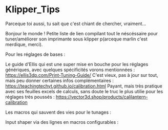 # Klipper_Tips
Parceque toi aussi, tu sait que c'est chiant de chercher, vraiment... 


Bonjour le monde !
Petite liste de lien compilant tout le néscéssaire pour tuner/améliorer son imprimante sous klipper p(arceque marlin c'est merdique, merci).

Pour les réglages de bases :

Le guide d'Ellis qui est une super mise en bouche pour les réglages génériques, avec quelques spécificités vorons mentionnées : https://ellis3dp.com/Print-Tuning-Guide/
C'est vieux, pas à jour sur tout, mais peu donner certaines infos complémentaires : https://teachingtechyt.github.io/calibration.html
Payant, mais très pratique avec ses feuilles excels de calculs, sans doute le truc le plus utilie pour les réglages très poussés : https://vector3d.shop/products/calilantern-calibration

Les macros qui sauvent des vies pour le tunages :

Input shaper via des lignes en macros configurables : 
